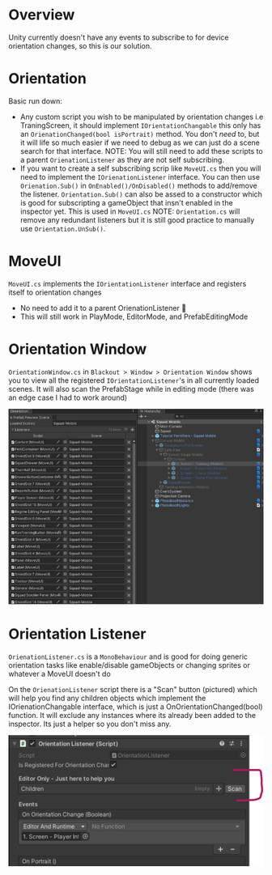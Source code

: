 # Overview
Unity currently doesn't have any events to subscribe to for device orientation changes, so this is our solution. 


# Orientation

Basic run down:
- Any custom script you wish to be manipulated by orientation changes i.e TraningScreen, it should implement `IOrientationChangable` this only has an `OrienationChanged(bool isPortrait)` method. You don't *need* to, but it will life so much easier if we need to debug as we can just do a scene search for that interface. 
NOTE: You will still need to add these scripts to a parent `OrienationListener` as they are not self subscribing.
- If you want to create a self subscribing scrip like `MoveUI.cs` then you will need to implement the `IOrienationListener` interface. You can then use `Orienation.Sub()` in `OnEnabled()/OnDisabled()` methods to add/remove the listener. `Orientation.Sub()` can also be assed to a constructor which is good for subscripting a gameObject that insn't enabled in the inspector yet. This is used in `MoveUI.cs`
NOTE: `Orientation.cs` will remove any redundant listeners but it is still good practice to manually use `Orientation.UnSub()`.


# MoveUI

`MoveUI.cs` implements the `IOrientationListener` interface and registers itself to orientation changes
- No need to add it to a parent OrienationListener :champagne: 
- This will still work in PlayMode, EditorMode, and PrefabEditingMode


# Orientation Window

`OrientationWindow.cs` in `Blackout > Window > Orientation Window` shows you to view all the registered `IOrientationListener`'s in all currently loaded scenes. It will also scan the PrefabStage while in editing mode (there was an edge case I had to work around)

![](../../img/orientation-window.gif)

# Orientation Listener

`OrienationListener.cs` is a `MonoBehaviour` and is good for doing generic orientation tasks like enable/disable gameObjects or changing sprites or whatever a MoveUI doesn't do

On the `OrienationListener` script there is a "Scan" button (pictured) which will help you find any children objects which implement the IOrienationChangable interface, which is just a OnOrientationChanged(bool) function. It will exclude any instances where its already been added to the inspector. Its just a helper so you don't miss any.

![](../../img/orientation-script.png)

